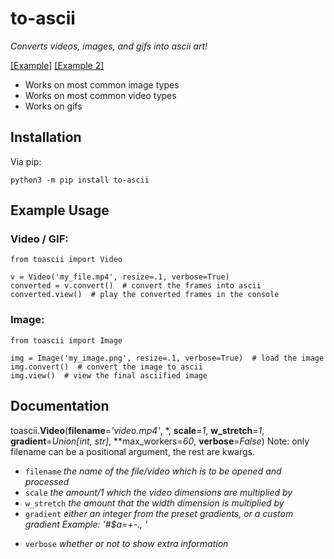 # to-ascii
*Converts videos, images, and gifs into ascii art!*

[\[Example\]](https://www.youtube.com/watch?v=S5-_BzdrOkQ) [\[Example 2\]](https://www.youtube.com/watch?v=eX4pYQjCyYg)

* Works on most common image types
* Works on most common video types
* Works on gifs

## Installation
Via pip:
```
python3 -m pip install to-ascii
```

## Example Usage
### Video / GIF:
```
from toascii import Video

v = Video('my_file.mp4', resize=.1, verbose=True)
converted = v.convert()  # convert the frames into ascii
converted.view()  # play the converted frames in the console
```

### Image:
```
from toascii import Image

img = Image('my_image.png', resize=.1, verbose=True)  # load the image
img.convert()  # convert the image to ascii
img.view()  # view the final asciified image
```

## Documentation
toascii.**Video**(**filename**=*'video.mp4'*, \*, **scale**=*1*, **w_stretch**=*1*, **gradient**=*Union[int, str]*, **max_workers=*60*, **verbose**=*False*)
Note: only filename can be a positional argument, the rest are kwargs.
* `filename` *the name of the file/video which is to be opened and processed*
* `scale` *the amount/1 which the video dimensions are multiplied by*
* `w_stretch` *the amount that the width dimension is multiplied by*
* `gradient` *either an integer from the preset gradients, or a custom gradient Example: '#$a=+-., '*
<!--* `max_workers` *the maximum number of workers for the multiprocessing done in conversion of the video* **Note**: *on windows the maximum regardless is 60, going above this will break everything so don't.*-->
* `verbose` *whether or not to show extra information*
